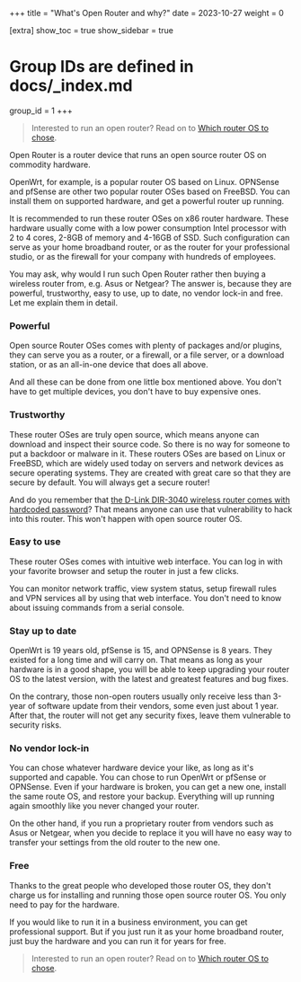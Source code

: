 +++
title = "What's Open Router and why?"
date = 2023-10-27
weight = 0

[extra]
show_toc = true
show_sidebar = true
# Group IDs are defined in docs/_index.md
group_id = 1
+++

> Interested to run an open router? Read on to [Which router OS to chose](@/docs/which-router-os-to-chose.md).

Open Router is a router device that runs an open source router OS on commodity hardware.

OpenWrt, for example, is a popular router OS based on Linux. OPNSense and pfSense are other two popular router OSes based on FreeBSD. You can install them on supported hardware, and get a powerful router up running.

It is recommended to run these router OSes on x86 router hardware. These hardware usually come with a low power consumption Intel processor with 2 to 4 cores, 2-8GB of memory and 4-16GB of SSD. Such configuration can serve as your home broadband router, or as the router for your professional studio, or as the firewall for your company with hundreds of employees.

You may ask, why would I run such Open Router rather then buying a wireless router from, e.g. Asus or Netgear? The answer is, because they are powerful, trustworthy, easy to use, up to date, no vendor lock-in and free. Let me explain them in detail.

### Powerful
Open source Router OSes comes with plenty of packages and/or plugins, they can serve you as a router, or a firewall, or a file server, or a download station, or as an all-in-one device that does all above.

And all these can be done from one little box mentioned above. You don't have to get multiple devices, you don't have to buy expensive ones.

### Trustworthy
These router OSes are truly open source, which means anyone can download and inspect their source code. So there is no way for someone to put a backdoor or malware in it. These routers OSes are based on Linux or FreeBSD, which are widely used today on servers and network devices as secure operating systems. They are created with great care so that they are secure by default. You will always get a secure router!

And do you remember that [the D-Link DIR-3040 wireless router comes with hardcoded password](https://www.bleepingcomputer.com/news/security/d-link-issues-hotfix-for-hard-coded-password-router-vulnerabilities/)? That means anyone can use that vulnerability to hack into this router. This won't happen with open source router OS.

### Easy to use
These router OSes comes with intuitive web interface. You can log in with your favorite browser and setup the router in just a few clicks.

You can monitor network traffic, view system status, setup firewall rules and VPN services all by using that web interface. You don't need to know about issuing commands from a serial console.

### Stay up to date
OpenWrt is 19 years old, pfSense is 15, and OPNSense is 8 years. They existed for a long time and will carry on. That means as long as your hardware is in a good shape, you will be able to keep upgrading your router OS to the latest version, with the latest and greatest features and bug fixes.

On the contrary, those non-open routers usually only receive less than 3-year of software update from their vendors, some even just about 1 year. After that, the router will not get any security fixes, leave them vulnerable to security risks.

### No vendor lock-in
You can chose whatever hardware device your like, as long as it's supported and capable. You can chose to run OpenWrt or pfSense or OPNSense. Even if your hardware is broken, you can get a new one, install the same route OS, and restore your backup. Everything will up running again smoothly like you never changed your router.

On the other hand, if you run a proprietary router from vendors such as Asus or Netgear, when you decide to replace it you will have no easy way to transfer your settings from the old router to the new one.

### Free
Thanks to the great people who developed those router OS, they don't charge us for installing and running those open source router OS. You only need to pay for the hardware.

If you would like to run it in a business environment, you can get professional support. But if you just run it as your home broadband router, just buy the hardware and you can run it for years for free.

> Interested to run an open router? Read on to [Which router OS to chose](@/docs/which-router-os-to-chose.md).